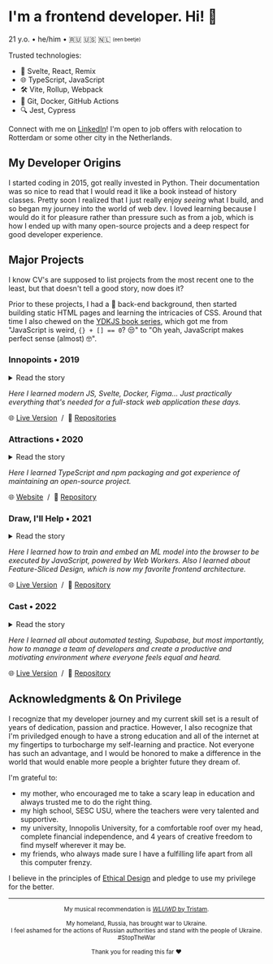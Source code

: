 # I'm a frontend developer. Hi! 👋

21 y.o.  •  he/him  •  :ru: :us: :netherlands: <sub><sup>(een beetje)</sup></sub>

Trusted technologies:

- 🚀 Svelte, React, Remix
- 🌐 TypeScript, JavaScript
- 🛠️ Vite, Rollup, Webpack
- 🚦 Git, Docker, GitHub Actions
- 🔍 Jest, Cypress

Connect with me on [LinkedIn](https://linkedin.com/in/illright)! I'm open to job offers with relocation to Rotterdam or some other city in the Netherlands.

## My Developer Origins

I started coding in 2015, got really invested in Python. Their documentation was so nice to read that I would read it like a book instead of history classes. Pretty soon I realized that I just really enjoy *seeing* what I build, and so began my journey into the world of web dev. I loved learning because I would do it for pleasure rather than pressure such as from a job, which is how I ended up with many open-source projects and a deep respect for good developer experience. 

## Major Projects

I know CV's are supposed to list projects from the most recent one to the least, but that doesn't tell a good story, now does it?

Prior to these projects, I had a 🐍 back-end background, then started building static HTML pages and learning the intricacies of CSS. Around that time I also chewed on the [YDKJS book series](https://github.com/getify/You-Dont-Know-JS), which got me from "JavaScript is weird, `{} + [] == 0`? 😒" to "Oh yeah, JavaScript makes perfect sense (almost) 🤓".

### Innopoints  •  2019

<details><summary>Read the story</summary>

> In 2019, I wanted to make a difference so I embarked on a large passion project to create a service for managing and rewarding extracurricular volunteer work at Innopolis University. I wasn't in it alone, working with two of my mates from university, but it is only when I look back at it that I realize how much was there to be desired in terms of project management. I designed the whole thing from scratch and played a major role in both the frontend and the backend. This was my first experience with a proper JS framework, and it all just clicked.
> 
> Also I may have been in love while doing this project, which really helped with the motivation :)

</details>

*Here I learned modern JS, Svelte, Docker, Figma... Just practically everything that's needed for a full-stack web application these days.*

🌐 [Live Version](https://ipts.innopolis.university) &nbsp;/&nbsp; 📕 [Repositories](https://github.com/Innopoints)

### Attractions  •  2020

<details><summary>Read the story</summary>

> In order to design the Innopoints, I needed a solid UI kit. So I designed my own. Somewhat Material-ish, but at the same time, not at all. From the beginning it was made to be accessible by default, though it still has a way to go until it will get the title of “fully accessible”. My teammate from Innopoints joined me on evolving this UI kit into a separate project. We called it *Attractions*. Then came the trouble of creating an npm package and all the learning that came with it. The Svelte ecosystem wasn't as rich as it is now, so we wanted to give developers the benefits of strong typing without the burden of committing to TypeScript. I'd say it went well.

</details>

*Here I learned TypeScript and npm packaging and got experience of maintaining an open-source project.*

🌐 [Website](https://illright.github.io/attractions) &nbsp;/&nbsp; 📕 [Repository](https://github.com/illright/attractions)

### Draw, I'll Help  •  2021

<details><summary>Read the story</summary>

> A curious front-end developer taps into the unknown — practical machine learning! It's amazing how little effort is required nowadays for a very solid computer vision system, thanks to the state-of-the-art YOLOv4/YOLOv5 model. This project is not about that, however, and what it does surely doesn't require computer vision, but take my word for it, YOLOv4 is insanely powerful.
> 
> So what's this project about, then? Well, imagine if a powerful machine learning model of the YOLO variety ran _in your browser_. No need to wake up, it's not a dream. This project is a proof-of-concept that you can embed a computer vision model right into your SvelteKit application and export it into a bunch of static files to serve on GitHub Pages! This project was a solo effort, and that includes an all-nighter to get the project the best it can be before it has to be presented next morning. Yeah, not particularly proud of the sleep deprivation 💤. 

</details>

*Here I learned how to train and embed an ML model into the browser to be executed by JavaScript, powered by Web Workers. Also I learned about Feature-Sliced Design, which is now my favorite frontend architecture.*

🌐 [Live Version](https://illright.github.io/draw-ill-help) &nbsp;/&nbsp; 📕 [Repository](https://github.com/illright/draw-ill-help)

### Cast  •  2022

<details><summary>Read the story</summary>

> Remember the Innopoints team? Reunited with two other strong developers into what is basically an unstoppable team, we started working on... a podcast player? Not just any podcast player, though, as the mission was to create the most robust podcast player out there. 
> 
> Tools of the trade? Unit tests, integration tests, end-to-end tests, security tests, accessibility tests, visual tests- **\*deep breath in\*** CI/CD pipelines, type checking, uptime monitoring, beautiful architecture, GitHub authentication, unmanaged backend with Supabase **\*deep breath out\***. Impressed yet? Then go check out the README in the repository, it speaks quite well for itself.
> 
> This project was a ton of fun, and a way for us to discover just how great it is to build a web app these days. I managed the team and was the lead developer, working on the project from all aspects. Also I created the design, sweet and simple. And a README (my best one yet!)

</details>

*Here I learned all about automated testing, Supabase, but most importantly, how to manage a team of developers and create a productive and motivating environment where everyone feels equal and heard.* 

🌐 [Live Version](https://cast-iu.pages.dev) &nbsp;/&nbsp; 📕 [Repository](https://github.com/aabounegm/cast)

## Acknowledgments & On Privilege

I recognize that my developer journey and my current skill set is a result of years of dedication, passion and practice. However, I also recognize that I'm priviledged enough to have a strong education and all of the internet at my fingertips to turbocharge my self-learning and practice. Not everyone has such an advantage, and I would be honored to make a difference in the world that would enable more people a brighter future they dream of.

I'm grateful to:

- my mother, who encouraged me to take a scary leap in education and always trusted me to do the right thing.
- my high school, SESC USU, where the teachers were very talented and supportive.
- my university, Innopolis University, for a comfortable roof over my head, complete financial independence, and 4 years of creative freedom to find myself wherever it may be. 
- my friends, who always made sure I have a fulfilling life apart from all this computer frenzy.

I believe in the principles of [Ethical Design](https://ind.ie/ethical-design) and pledge to use my privilege for the better.

<hr />

<div align="center"><sub>

My musical recommendation is [_WLUWD_ by Tristam](https://ffm.to/wluwdtristam).

</sub>

<sub>My homeland, Russia, has brought war to Ukraine.</sub><br /><sup>I feel ashamed for the actions of Russian authorities and stand with the people of Ukraine. #StopTheWar</sup> 

<sub>Thank you for reading this far ❤️</sub>

</div>

